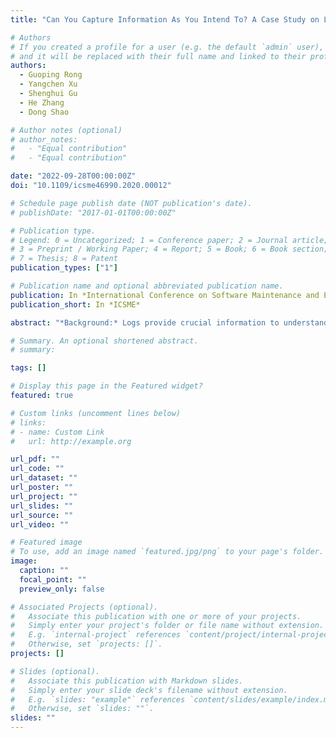 ```yaml
---
title: "Can You Capture Information As You Intend To? A Case Study on Logging Practice in Industry"

# Authors
# If you created a profile for a user (e.g. the default `admin` user), write the username (folder name) here
# and it will be replaced with their full name and linked to their profile.
authors:
  - Guoping Rong
  - Yangchen Xu
  - Shenghui Gu
  - He Zhang
  - Dong Shao

# Author notes (optional)
# author_notes:
#   - "Equal contribution"
#   - "Equal contribution"

date: "2022-09-28T00:00:00Z"
doi: "10.1109/icsme46990.2020.00012"

# Schedule page publish date (NOT publication's date).
# publishDate: "2017-01-01T00:00:00Z"

# Publication type.
# Legend: 0 = Uncategorized; 1 = Conference paper; 2 = Journal article;
# 3 = Preprint / Working Paper; 4 = Report; 5 = Book; 6 = Book section;
# 7 = Thesis; 8 = Patent
publication_types: ["1"]

# Publication name and optional abbreviated publication name.
publication: In *International Conference on Software Maintenance and Evolution*
publication_short: In *ICSME*

abstract: "*Background:* Logs provide crucial information to understand the dynamic behavior of software systems in modern software development and maintenance. Usually, logs are produced by log statements which will be triggered and executed under certain conditions. However, current studies paid very limited attention to developers' *Intentions and Concerns (I&C)* on logging practice, leading uncertainty that whether the developers' *I&C* are properly reflected by log statements and questionable capability to capture the expected information of system behaviors in logs. *Objective:* This study aims to reveal the status of developers' *I&C* on logging practice and more importantly, how the *I&C* are properly reflected in software source code in real-world software development. *Method:* We collected evidence from two sources of a series of interviews and source code analysis which are conducted in a big-data company, followed by consolidation and analysis of the evidence. *Results:* Major gaps and inconsistencies have been identified between the developers' *I&C* and real log statements in source code. Many code snippets contained no log statements that the interviewees claimed to have inserted. *Conclusion:* Developers' original *I&C* towards logging practice are usually poorly realized, which inevitably impacted the motivation and purpose to conduct this practice."

# Summary. An optional shortened abstract.
# summary:

tags: []

# Display this page in the Featured widget?
featured: true

# Custom links (uncomment lines below)
# links:
# - name: Custom Link
#   url: http://example.org

url_pdf: ""
url_code: ""
url_dataset: ""
url_poster: ""
url_project: ""
url_slides: ""
url_source: ""
url_video: ""

# Featured image
# To use, add an image named `featured.jpg/png` to your page's folder.
image:
  caption: ""
  focal_point: ""
  preview_only: false

# Associated Projects (optional).
#   Associate this publication with one or more of your projects.
#   Simply enter your project's folder or file name without extension.
#   E.g. `internal-project` references `content/project/internal-project/index.md`.
#   Otherwise, set `projects: []`.
projects: []

# Slides (optional).
#   Associate this publication with Markdown slides.
#   Simply enter your slide deck's filename without extension.
#   E.g. `slides: "example"` references `content/slides/example/index.md`.
#   Otherwise, set `slides: ""`.
slides: ""
---
```

